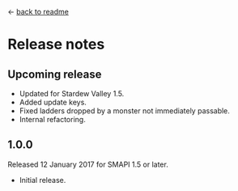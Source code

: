 ﻿← [back to readme](README.md)

# Release notes
## Upcoming release
* Updated for Stardew Valley 1.5.
* Added update keys.
* Fixed ladders dropped by a monster not immediately passable.
* Internal refactoring.

## 1.0.0
Released 12 January 2017 for SMAPI 1.5 or later.

* Initial release.
